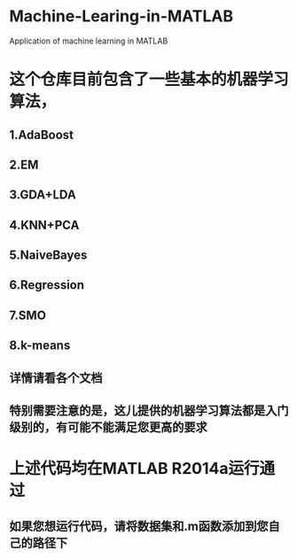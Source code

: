 # Machine-Learing-in-MATLAB
Application of machine learning in MATLAB

# 这个仓库目前包含了一些基本的机器学习算法，
## 1.AdaBoost
## 2.EM
## 3.GDA+LDA
## 4.KNN+PCA
## 5.NaiveBayes
## 6.Regression
## 7.SMO
## 8.k-means

## 详情请看各个文档

## 特别需要注意的是，这儿提供的机器学习算法都是入门级别的，有可能不能满足您更高的要求

# 上述代码均在MATLAB R2014a运行通过

## 如果您想运行代码，请将数据集和.m函数添加到您自己的路径下


